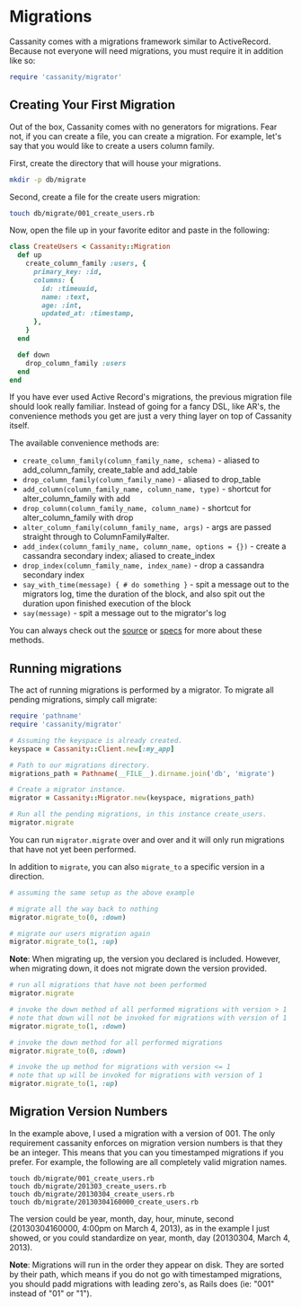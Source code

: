 # Migrations

Cassanity comes with a migrations framework similar to ActiveRecord. Because not everyone will need migrations, you must require it in addition like so:

```ruby
require 'cassanity/migrator'
```
## Creating Your First Migration

Out of the box, Cassanity comes with no generators for migrations. Fear not, if you can create a file, you can create a migration. For example, let's say that you would like to create a users column family.

First, create the directory that will house your migrations.

```bash
mkdir -p db/migrate
```

Second, create a file for the create users migration:

```bash
touch db/migrate/001_create_users.rb
```

Now, open the file up in your favorite editor and paste in the following:

```ruby
class CreateUsers < Cassanity::Migration
  def up
    create_column_family :users, {
      primary_key: :id,
      columns: {
        id: :timeuuid,
        name: :text,
        age: :int,
        updated_at: :timestamp,
      },
    }
  end

  def down
    drop_column_family :users
  end
end
```

If you have ever used Active Record's migrations, the previous migration file should look really familiar. Instead of going for a fancy DSL, like AR's, the convenience methods you get are just a very thing layer on top of Cassanity itself.

The available convenience methods are:

* `create_column_family(column_family_name, schema)` - aliased to add_column_family, create_table and add_table
* `drop_column_family(column_family_name)` - aliased to drop_table
* `add_column(column_family_name, column_name, type)` - shortcut for alter_column_family with add
* `drop_column(column_family_name, column_name)` - shortcut for alter_column_family with drop
* `alter_column_family(column_family_name, args)` - args are passed straight through to ColumnFamily#alter.
* `add_index(column_family_name, column_name, options = {})` - create a cassandra secondary index; aliased to create_index
* `drop_index(column_family_name, index_name)` - drop a cassandra secondary index
* `say_with_time(message) { # do something }` - spit a message out to the migrators log, time the duration of the block, and also spit out the duration upon finished execution of the block
* `say(message)` - spit a message out to the migrator's log

You can always check out the [source](https://github.com/jnunemaker/cassanity/blob/master/lib/cassanity/migration.rb) or [specs](https://github.com/jnunemaker/cassanity/blob/master/spec/integration/cassanity/migration_spec.rb) for more about these methods.

## Running migrations

The act of running migrations is performed by a migrator. To migrate all pending migrations, simply call migrate:

```ruby
require 'pathname'
require 'cassanity/migrator'

# Assuming the keyspace is already created.
keyspace = Cassanity::Client.new[:my_app]

# Path to our migrations directory.
migrations_path = Pathname(__FILE__).dirname.join('db', 'migrate')

# Create a migrator instance.
migrator = Cassanity::Migrator.new(keyspace, migrations_path)

# Run all the pending migrations, in this instance create_users.
migrator.migrate
```

You can run `migrator.migrate` over and over and it will only run migrations that have not yet been performed.

In addition to `migrate`, you can also `migrate_to` a specific version in a direction.

```ruby
# assuming the same setup as the above example

# migrate all the way back to nothing
migrator.migrate_to(0, :down)

# migrate our users migration again
migrator.migrate_to(1, :up)
```

**Note**: When migrating up, the version you declared is included. However, when migrating down, it does not migrate down the version provided.

```ruby
# run all migrations that have not been performed
migrator.migrate

# invoke the down method of all performed migrations with version > 1
# note that down will not be invoked for migrations with version of 1
migrator.migrate_to(1, :down)

# invoke the down method for all performed migrations
migrator.migrate_to(0, :down)

# invoke the up method for migrations with version <= 1
# note that up will be invoked for migrations with version of 1
migrator.migrate_to(1, :up)
```

## Migration Version Numbers

In the example above, I used a migration with a version of 001. The only requirement cassanity enforces on migration version numbers is that they be an integer. This means that you can you timestamped migrations if you prefer. For example, the following are all completely valid migration names.

```
touch db/migrate/001_create_users.rb
touch db/migrate/201303_create_users.rb
touch db/migrate/20130304_create_users.rb
touch db/migrate/20130304160000_create_users.rb
```

The version could be year, month, day, hour, minute, second (20130304160000, 4:00pm on March 4, 2013), as in the example I just showed, or you could standardize on year, month, day (20130304, March 4, 2013).

**Note**: Migrations will run in the order they appear on disk. They are sorted by their path, which means if you do not go with timestamped migrations, you should padd migrations with leading zero's, as Rails does (ie: "001" instead of "01" or "1").
